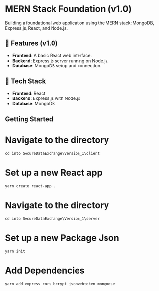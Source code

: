 # MERN Stack Foundation (v1.0)

Building a foundational web application using the MERN stack: MongoDB, Express.js, React, and Node.js.

## 🌟 Features (v1.0)

- **Frontend**: A basic React web interface.
- **Backend**: Express.js server running on Node.js.
- **Database**: MongoDB setup and connection.

## 🔧 Tech Stack

- **Frontend**: React
- **Backend**: Express.js with Node.js
- **Database**: MongoDB

## Getting Started

# Navigate to the directory
```cd into SecureDataExchange\Version_1\client ```

# Set up a new React app
```yarn create react-app . ```

# Navigate to the directory
``` cd into SecureDataExchange\Version_1\server ```

# Set up a new Package Json
``` yarn init ```

# Add Dependencies
 ``` yarn add express cors bcrypt jsonwebtoken mongoose ```
